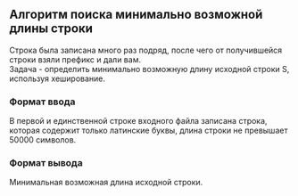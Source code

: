 ## Алгоритм поиска минимально возможной длины строки

Строка была записана много раз подряд, после чего от получившейся строки взяли префикс и дали вам.  
Задача - определить минимально возможную длину исходной строки S, используя хеширование.

### Формат ввода

В первой и единственной строке входного файла записана строка, которая содержит только латинские буквы, длина строки не превышает 50000 символов.
### Формат вывода

Минимальная возможная длина исходной строки.